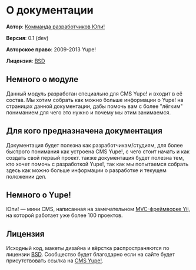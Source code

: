 # О документации #    
**Автор**: [Комманда разработчиков Юпи!](http://yupe.ru/feedback/index?from=docs)

**Версия**: 0.1 (dev)

**Авторское право**:  2009-2013 Yupe!

**Лицензия**: [BSD](https://github.com/yupe/yupe/blob/master/LICENSE)

## Немного о модуле ##
Данный модуль разработан специально для CMS Yupe! и входит в её состав. Мы хотим собрать как можно больше информации о Yupe! на страницах данной документации, дабы помочь вам с более "лёгким" пониманием для чего это нужно и почему мы этим занимаемся.  
## Для кого предназначена документация ##
Документация будет полезна как разработчикам/студиям, для более быстрого понимания как устроена CMS Yupe!, с чего стоит начать и как создать свой первый проект. также документация будет полезна тем, кто хочет помочь с разработкой Yupe!, так как мы попытаемся собрать здесь как можно больше информации о разработке и текущем положении дел.   
## Немного о Yupe! ##
Юпи! — мини CMS, написанная на замечательном [MVC-фреймворке Yii](http://www.yiiframework.com/), на которой работает уже более 100 проектов.  
## Лицензия ##
Исходный код, макеты дизайна и вёрстка распространяются по лицензии [BSD](https://github.com/yupe/yupe/blob/master/LICENSE). Сообщество будет благодарно если на сайте будет присутствовать ссылка на [CMS Yupe!](http://yupe.ru/feedback/index?from=docs).